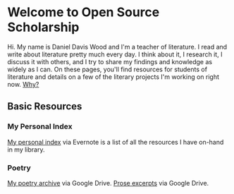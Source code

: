 # Welcome to Open Source Scholarship

Hi. My name is Daniel Davis Wood and I'm a teacher of literature. I read and write about literature pretty much every day. I think about it, I research it, I discuss it with others, and I try to share my findings and knowledge as widely as I can. On these pages, you'll find resources for students of literature and details on a few of the literary projects I'm working on right now. [Why?](rationale.md)

## Basic Resources

### My Personal Index

[My personal index](https://www.evernote.com/shard/s192/sh/4cc64c94-92be-4502-9312-79fabdcc859b/1dc522c07efe5e51e4e969f851cd1f0a) via Evernote is a list of all the resources I have on-hand in my library.

### Poetry
[My poetry archive](https://drive.google.com/open?id=0B_FDz9fGePxpMnhENHFrWjBWTGc) via Google Drive.
[Prose excerpts](https://drive.google.com/open?id=0B_FDz9fGePxpZzZITFVZSFBMZEU) via Google Drive.
